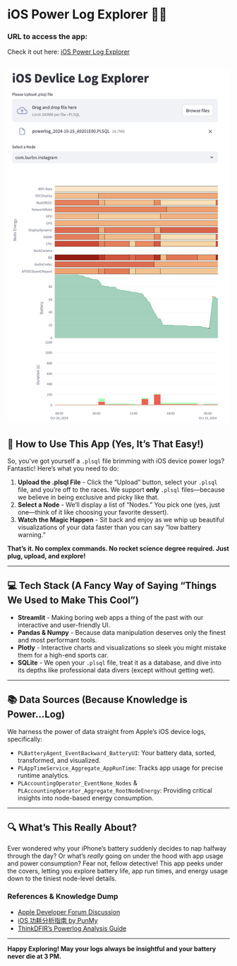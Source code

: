 # iOS Power Log Explorer 🚀🔋

### URL to access the app:
Check it out here: [iOS Power Log Explorer](https://ios-power-log-explorer.streamlit.app/)

![](https://github.com/chun-yu-ko/ios_power_log_explorer/blob/main/demo.png?raw=true)
---

## 🚀 How to Use This App (Yes, It’s That Easy!)

So, you've got yourself a `.plsql` file brimming with iOS device power logs? Fantastic! Here’s what you need to do:

1. **Upload the .plsql File** - Click the “Upload” button, select your `.plsql` file, and you’re off to the races. We support **only** `.plsql` files—because we believe in being exclusive and picky like that.
2. **Select a Node** - We’ll display a list of “Nodes.” You pick one (yes, just one—think of it like choosing your favorite dessert).
3. **Watch the Magic Happen** - Sit back and enjoy as we whip up beautiful visualizations of your data faster than you can say “low battery warning.”

**That’s it. No complex commands. No rocket science degree required. Just plug, upload, and explore!**

---

## 💻 Tech Stack (A Fancy Way of Saying “Things We Used to Make This Cool”)

- **Streamlit** - Making boring web apps a thing of the past with our interactive and user-friendly UI.
- **Pandas & Numpy** - Because data manipulation deserves only the finest and most performant tools.
- **Plotly** - Interactive charts and visualizations so sleek you might mistake them for a high-end sports car.
- **SQLite** - We open your `.plsql` file, treat it as a database, and dive into its depths like professional data divers (except without getting wet).

---

## 📚 Data Sources (Because Knowledge is Power...Log)

We harness the power of data straight from Apple’s iOS device logs, specifically:

- `PLBatteryAgent_EventBackward_BatteryUI`: Your battery data, sorted, transformed, and visualized.
- `PLAppTimeService_Aggregate_AppRunTime`: Tracks app usage for precise runtime analytics.
- `PLAccountingOperator_EventNone_Nodes` & `PLAccountingOperator_Aggregate_RootNodeEnergy`: Providing critical insights into node-based energy consumption.

---

## 🔍 What’s This Really About?

Ever wondered why your iPhone’s battery suddenly decides to nap halfway through the day? Or what’s *really* going on under the hood with app usage and power consumption? Fear not, fellow detective! This app peeks under the covers, letting you explore battery life, app run times, and energy usage down to the tiniest node-level details.

### References & Knowledge Dump

- [Apple Developer Forum Discussion](https://forums.developer.apple.com/forums/thread/4654)
- [iOS 功耗分析指南 by PunMy](https://punmy.cn/2018/06/12/iOS%20%E6%9C%80%E5%85%A8%E9%9D%A2%E7%9A%84%E5%8A%9F%E8%80%97%E5%88%86%E6%9E%90%E4%B9%8B%E2%80%94%E2%80%94Power%20Log.html)
- [ThinkDFIR’s Powerlog Analysis Guide](https://thinkdfir.com/2018/09/15/playing-with-the-ios-powerlog/)

---

**Happy Exploring! May your logs always be insightful and your battery never die at 3 PM.**